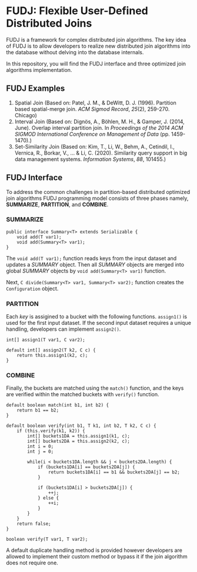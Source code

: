 
# FUDJ: Flexible User-Defined Distributed Joins
FUDJ is a framework for complex distributed join algorithms. The key idea of FUDJ is to allow developers to realize new distributed join algorithms into the database without delving into the database internals. 

In this repository, you will find the FUDJ interface and three optimized join algorithms implementation. 

## FUDJ Examples

 1. Spatial Join (Based on: Patel, J. M., & DeWitt, D. J. (1996). Partition based spatial-merge join.  _ACM Sigmod Record_,  _25_(2), 259-270. Chicago)
 3. Interval Join (Based on: Dignös, A., Böhlen, M. H., & Gamper, J. (2014, June). Overlap interval partition join. In _Proceedings of the 2014 ACM SIGMOD International Conference on Management of Data_ (pp. 1459-1470).)
 4. Set-Similarity Join (Based on: Kim, T., Li, W., Behm, A., Cetindil, I., Vernica, R., Borkar, V., ... & Li, C. (2020). Similarity query support in big data management systems. _Information Systems_, _88_, 101455.)

## FUDJ Interface
To address the common challenges in partition-based distributed optimized join algorithms FUDJ programming model consists of three phases namely, **SUMMARIZE**, **PARTITION**, and **COMBINE**. 

### SUMMARIZE
    public interface Summary<T> extends Serializable {  
        void add(T var1);
        void add(Summary<T> var1);  
    }

The `void add(T var1);` function reads keys from the input dataset and updates a $SUMMARY$ object. Then all $SUMMARY$ objects are merged into global $SUMMARY$ objects by `void add(Summary<T> var1)` function.

Next, `C divide(Summary<T> var1, Summary<T> var2);` function creates the `Configuration` object.

### PARTITION
Each $key$ is assigined to a bucket with the following functions. `assign1()` is used for the first input dataset. If the second input dataset requires a unique handling, developers can implement `assign2()`.

    int[] assign1(T var1, C var2);  
      
    default int[] assign2(T k2, C c) {  
        return this.assign1(k2, c);  
    }
### COMBINE
Finally, the buckets are matched using the `match()` function, and the keys are verified within the matched buckets with `verify()` function.

    default boolean match(int b1, int b2) {  
        return b1 == b2;  
    }  
      
    default boolean verify(int b1, T k1, int b2, T k2, C c) {  
		if (this.verify(k1, k2)) {  
			int[] buckets1DA = this.assign1(k1, c);  
			int[] buckets2DA = this.assign2(k2, c);  
			int i = 0;  
			int j = 0;  

			while(i < buckets1DA.length && j < buckets2DA.length) {  
				if (buckets1DA[i] == buckets2DA[j]) {  
					return buckets1DA[i] == b1 && buckets2DA[j] == b2;  
				}  

				if (buckets1DA[i] > buckets2DA[j]) {  
					++j;  
				} else {  
					++i;  
				}  
			}  
		}  
		return false;  
	}  

	boolean verify(T var1, T var2);

A default duplicate handling method is provided however developers are allowed to implement their custom method or bypass it if the join algorithm does not require one.

